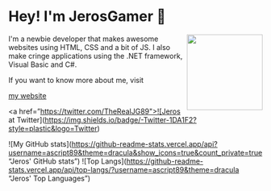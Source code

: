 # Hey! I'm JerosGamer 👋
<img src="https://ascript89.github.io/assets/kris-pfp.png" align="right" height="150px" />
I'm a newbie developer that makes awesome
websites using HTML, CSS and a bit of JS.
I also make cringe applications using the
.NET framework, Visual Basic and C#.

If you want to know more about me, visit

[my website](https://ascript89.github.io)

<a href=”https://twitter.com/TheRealJG89">![Jeros at Twitter](https://img.shields.io/badge/-Twitter-1DA1F2?style=plastic&logo=Twitter) </a>

![My GitHub stats](https://github-readme-stats.vercel.app/api?username=ascript89&theme=dracula&show_icons=true&count_private=true “Jeros' GitHub stats”)
![Top Langs](https://github-readme-stats.vercel.app/api/top-langs/?username=ascript89&theme=dracula “Jeros' Top Languages”)
